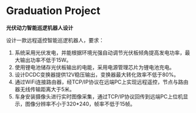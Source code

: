 # Graduation Project
**光伏动力智能巡逻机器人设计**  

设计一款远程遥控智能巡逻机器人，要求：
1. 系统采用光伏发电，并能根据环境光强自动调节光伏板倾角提高发电功率，最大输出功率不低于15W。
2. 使用锂电池储存光伏板输出的电能，采用电源管理芯片为锂电池充电。
3. 设计DCDC变换器提供12V稳压输出，变换器最大转化效率不低于80%。
4. 通过WiFi连接路由器，经TCP/IP协议在远端PC上实现远程遥控，节点与路由器无线传输距离大于5米。
5. 车身安装摄像头进行实时图像采集，通过TCP/IP协议回传到远端PC上位机显示，图像分辨率不小于320*240，帧率不低于15帧。

